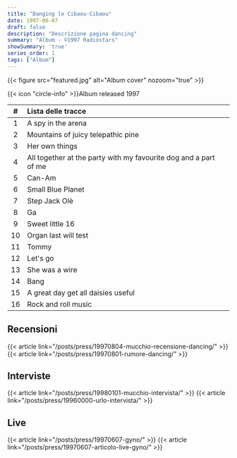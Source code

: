 ```yaml
---
title: "Danging le Cibaou-Cibaou"
date: 1997-06-07
draft: false
description: "Descrizione pagina dancing"
summary: "Album - ©1997 Radiostars"
showSummary: 'true'
series_order: 1
tags: ["Album"]
---
```


{{< figure
    src="featured.jpg"
    alt="Album cover"
    nozoom="true"
    >}}

{{< icon "circle-info" >}}Album released 1997


| #     | Lista delle tracce                    |               |
| :---: | :---                                  | :---          |
| 1     | A spy in the arena                    |               |
| 2     | Mountains of juicy telepathic pine    |
| 3     | Her own things                        |
| 4     | All together at the party with my favourite dog and a part of me |
| 5     | Can-Am                                |
| 6     | Small Blue Planet                     |
| 7     | Step Jack Olè                         |
| 8     | Ga                                    |
| 9     | Sweet little 16                       |
| 10    | Organ last will test                  |
| 11    | Tommy                                 |
| 12    | Let's go                              |
| 13    | She was a wire                        |
| 14    | Bang                                  |
| 15    | A great day get all daisies useful    |
| 16    | Rock and roll music                   |


## Recensioni

{{< article link="/posts/press/19970804-mucchio-recensione-dancing/" >}}
{{< article link="/posts/press/19970801-rumore-dancing/" >}}

## Interviste
{{< article link="/posts/press/19980101-mucchio-intervista/" >}}
{{< article link="/posts/press/19960000-urlo-intervista/" >}}


## Live
{{< article link="/posts/press/19970607-gyno/" >}}
{{< article link="/posts/press/19970607-articolo-live-gyno/" >}}


